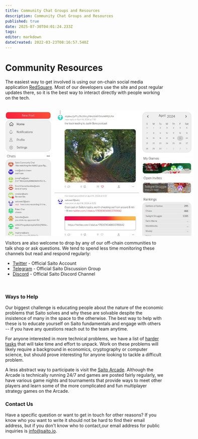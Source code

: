 ```yaml
---
title: Community Chat Groups and Resources
description: Community Chat Groups and Resources
published: true
date: 2025-07-30T04:01:24.233Z
tags: 
editor: markdown
dateCreated: 2022-03-23T08:16:57.540Z
---
```


# Community Resources

The easiest way to get involved is using our on-chain social media application [RedSquare](https://saito.io/redsquare). Most of our developers use the site and post regular updates there, so it is the best way to interact directly with people working on the tech.

<br>
<div style="height:400px;width:600px;overflow:hidden;">
  <img src="/red-square-feed.jpg">
</div>

Visitors are also welcome to drop by any of our off-chain communities to talk shop or ask questions. We tend to spend less time monitoring these channels but read and respond regularly:

- [Twitter](https://x.com/SaitoOfficial) - Official Saito Account
- [Telegram](https://t.me/SaitoIO) - Official Saito Discussion Group
- [Discord](https://discord.gg/HjTFh9Tfec) - Official Saito Discord Channel

<br />

### Ways to Help ###

Our biggest challenge is educating people about the nature of the economic problems that Saito solves and why these are solvable despite the insistence of many in the space to the otherwise. The best way to help with these is to educate yourself on Saito fundamentals and engage with others -- if you have any questions reach out to the team anytime.

For anyone interested in more technical problems, we have a list of [harder tasks](/community/tasks) that will take time and effort to unpack. Work on these problems will likely require a background in economics, cryptography or computer science, but should prove interesting for anyone looking to tackle a difficult problem.

A less abstract way to participate is visit the [Saito Arcade](https://saito.io/arcade). Although the Arcade is technically running 24/7 and games are posted fairly regularly, we have various game nights and tournaments that provide ways to meet other players and learn some of the more complicated and fun multiplayer strategy games on the Arcade.

### Contact Us ###

Have a specific question or want to get in touch for other reasons? If you know who you want to write it should not be hard to find their email address, but if you don't know who to contact,our email address for public inquiries is info@saito.io.